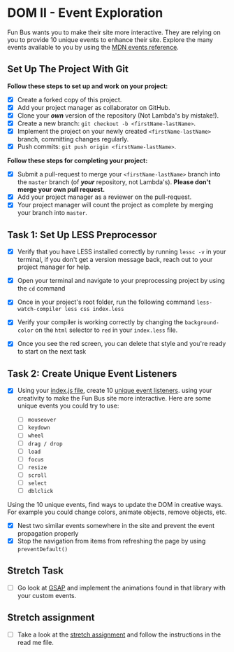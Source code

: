 # DOM II - Event Exploration

Fun Bus wants you to make their site more interactive. They are relying on you to provide 10 unique events to enhance their site. Explore the many events available to you by using the [MDN events reference](https://developer.mozilla.org/en-US/docs/Web/Events).

## Set Up The Project With Git

**Follow these steps to set up and work on your project:**

*   [x] Create a forked copy of this project.
*   [x] Add your project manager as collaborator on GitHub.
*   [x] Clone your ***own*** version of the repository (Not Lambda's by mistake!).
*   [x] Create a new branch: `git checkout -b <firstName-lastName>`.
*   [x] Implement the project on your newly created `<firstName-lastName>` branch, committing changes regularly.
*   [x] Push commits: `git push origin <firstName-lastName>`.

**Follow these steps for completing your project:**

*   [x] Submit a pull-request to merge your `<firstName-lastName>` branch into the `master` branch (of ***your*** repository, not Lambda's). **Please don't merge your own pull request.**
*   [x] Add your project manager as a reviewer on the pull-request.
*   [x] Your project manager will count the project as complete by merging your branch into `master`.

## Task 1: Set Up LESS Preprocessor

*   [x] Verify that you have LESS installed correctly by running `lessc -v` in your terminal, if you don't get a version message back, reach out to your project manager for help.

*   [x] Open your terminal and navigate to your preprocessing project by using the `cd` command

*   [x] Once in your project's root folder, run the following command `less-watch-compiler less css index.less`

*   [x] Verify your compiler is working correctly by changing the `background-color` on the `html` selector to `red` in your `index.less` file.

*   [x] Once you see the red screen, you can delete that style and you're ready to start on the next task

## Task 2: Create Unique Event Listeners

*   [x] Using your [index.js file](js/index.js), create 10 [unique event listeners](https://developer.mozilla.org/en-US/docs/Web/Events). using your creativity to make the Fun Bus site more interactive.  Here are some unique events you could try to use:

    *   [ ] `mouseover`
    *   [ ] `keydown`
    *   [ ] `wheel`
    *   [ ] `drag / drop`
    *   [ ] `load`
    *   [ ] `focus`
    *   [ ] `resize`
    *   [ ] `scroll`
    *   [ ] `select`
    *   [ ] `dblclick`

Using the 10 unique events, find ways to update the DOM in creative ways. For example you could change colors, animate objects, remove objects, etc.

*   [x] Nest two similar events somewhere in the site and prevent the event propagation properly
*   [x] Stop the navigation from items from refreshing the page by using `preventDefault()`

## Stretch Task

*   [ ] Go look at [GSAP](https://greensock.com/) and implement the animations found in that library with your custom events.

## Stretch assignment

*   [ ] Take a look at the [stretch assignment](stretch-assignment) and follow the instructions in the read me file.

